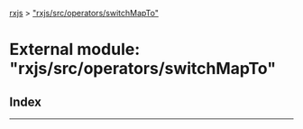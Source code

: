 [rxjs](../README.md) > ["rxjs/src/operators/switchMapTo"](../modules/_rxjs_src_operators_switchmapto_.md)

# External module: "rxjs/src/operators/switchMapTo"

## Index

---

